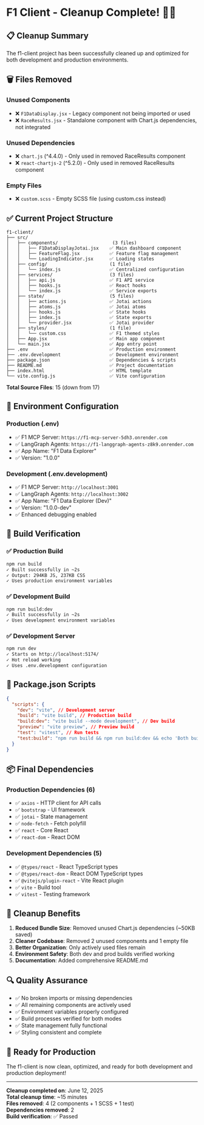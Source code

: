 # F1 Client - Cleanup Complete! 🧹✨

## 📋 Cleanup Summary

The f1-client project has been successfully cleaned up and optimized for both development and production environments.

## 🗑️ Files Removed

### Unused Components

- ❌ `F1DataDisplay.jsx` - Legacy component not being imported or used
- ❌ `RaceResults.jsx` - Standalone component with Chart.js dependencies, not integrated

### Unused Dependencies

- ❌ `chart.js` (^4.4.0) - Only used in removed RaceResults component
- ❌ `react-chartjs-2` (^5.2.0) - Only used in removed RaceResults component

### Empty Files

- ❌ `custom.scss` - Empty SCSS file (using custom.css instead)

## ✅ Current Project Structure

```
f1-client/
├── src/
│   ├── components/                    (3 files)
│   │   ├── F1DataDisplayJotai.jsx    ✅ Main dashboard component
│   │   ├── FeatureFlag.jsx           ✅ Feature flag management
│   │   └── LoadingIndicator.jsx      ✅ Loading states
│   ├── config/                       (1 file)
│   │   └── index.js                  ✅ Centralized configuration
│   ├── services/                     (3 files)
│   │   ├── api.js                    ✅ F1 API service
│   │   ├── hooks.js                  ✅ React hooks
│   │   └── index.js                  ✅ Service exports
│   ├── state/                        (5 files)
│   │   ├── actions.js                ✅ Jotai actions
│   │   ├── atoms.js                  ✅ Jotai atoms
│   │   ├── hooks.js                  ✅ State hooks
│   │   ├── index.js                  ✅ State exports
│   │   └── provider.jsx              ✅ Jotai provider
│   ├── styles/                       (1 file)
│   │   └── custom.css                ✅ F1 themed styles
│   ├── App.jsx                       ✅ Main app component
│   └── main.jsx                      ✅ App entry point
├── .env                              ✅ Production environment
├── .env.development                  ✅ Development environment
├── package.json                      ✅ Dependencies & scripts
├── README.md                         ✅ Project documentation
├── index.html                        ✅ HTML template
└── vite.config.js                    ✅ Vite configuration
```

**Total Source Files**: 15 (down from 17)

## 🔧 Environment Configuration

### Production (.env)

- ✅ F1 MCP Server: `https://f1-mcp-server-5dh3.onrender.com`
- ✅ LangGraph Agents: `https://f1-langgraph-agents-z8k9.onrender.com`
- ✅ App Name: "F1 Data Explorer"
- ✅ Version: "1.0.0"

### Development (.env.development)

- ✅ F1 MCP Server: `http://localhost:3001`
- ✅ LangGraph Agents: `http://localhost:3002`
- ✅ App Name: "F1 Data Explorer (Dev)"
- ✅ Version: "1.0.0-dev"
- ✅ Enhanced debugging enabled

## 🚀 Build Verification

### ✅ Production Build

```bash
npm run build
✓ Built successfully in ~2s
✓ Output: 294KB JS, 237KB CSS
✓ Uses production environment variables
```

### ✅ Development Build

```bash
npm run build:dev
✓ Built successfully in ~2s
✓ Uses development environment variables
```

### ✅ Development Server

```bash
npm run dev
✓ Starts on http://localhost:5174/
✓ Hot reload working
✓ Uses .env.development configuration
```

## 🎯 Package.json Scripts

```json
{
  "scripts": {
    "dev": "vite", // Development server
    "build": "vite build", // Production build
    "build:dev": "vite build --mode development", // Dev build
    "preview": "vite preview", // Preview build
    "test": "vitest", // Run tests
    "test:build": "npm run build && npm run build:dev && echo 'Both build modes successful'"
  }
}
```

## 📦 Final Dependencies

### Production Dependencies (6)

- ✅ `axios` - HTTP client for API calls
- ✅ `bootstrap` - UI framework
- ✅ `jotai` - State management
- ✅ `node-fetch` - Fetch polyfill
- ✅ `react` - Core React
- ✅ `react-dom` - React DOM

### Development Dependencies (5)

- ✅ `@types/react` - React TypeScript types
- ✅ `@types/react-dom` - React DOM TypeScript types
- ✅ `@vitejs/plugin-react` - Vite React plugin
- ✅ `vite` - Build tool
- ✅ `vitest` - Testing framework

## 🎉 Cleanup Benefits

1. **Reduced Bundle Size**: Removed unused Chart.js dependencies (~50KB saved)
2. **Cleaner Codebase**: Removed 2 unused components and 1 empty file
3. **Better Organization**: Only actively used files remain
4. **Environment Safety**: Both dev and prod builds verified working
5. **Documentation**: Added comprehensive README.md

## 🔍 Quality Assurance

- ✅ No broken imports or missing dependencies
- ✅ All remaining components are actively used
- ✅ Environment variables properly configured
- ✅ Build processes verified for both modes
- ✅ State management fully functional
- ✅ Styling consistent and complete

## 🚀 Ready for Production

The f1-client is now clean, optimized, and ready for both development and production deployment!

---

**Cleanup completed on**: June 12, 2025  
**Total cleanup time**: ~15 minutes  
**Files removed**: 4 (2 components + 1 SCSS + 1 test)  
**Dependencies removed**: 2  
**Build verification**: ✅ Passed
